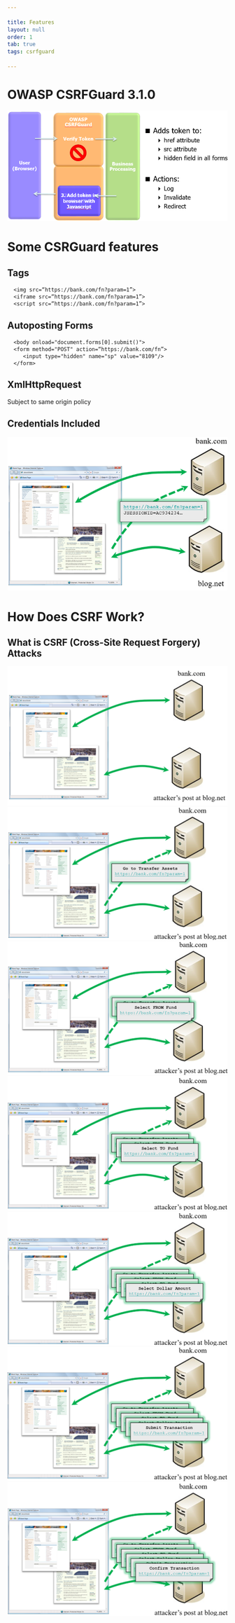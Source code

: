 ```yaml
---

title: Features
layout: null
order: 1
tab: true
tags: csrfguard

---
```

# OWASP CSRFGuard 3.1.0

![OWASP CSRFGuard 3.1.0](assets/images/csrfguard_3.1.0.png)

# Some CSRGuard features

## Tags
      <img src=“https://bank.com/fn?param=1”>
      <iframe src=“https://bank.com/fn?param=1”>
      <script src=“https://bank.com/fn?param=1”>

## Autoposting Forms
      <body onload="document.forms[0].submit()">
      <form method="POST" action=“https://bank.com/fn”>
         <input type="hidden" name="sp" value="8109"/>
      </form>

## XmlHttpRequest
Subject to same origin policy

## Credentials Included

![Credentials Included](assets/images/credentials_included.png)

# How Does CSRF Work?

## What is CSRF (Cross-Site Request Forgery) Attacks

![How Does CSRF Work](assets/images/what_is_csrf_attacks_1.png)
![How Does CSRF Work](assets/images/what_is_csrf_attacks_2.png)
![How Does CSRF Work](assets/images/what_is_csrf_attacks_3.png)
![How Does CSRF Work](assets/images/what_is_csrf_attacks_4.png)
![How Does CSRF Work](assets/images/what_is_csrf_attacks_5.png)
![How Does CSRF Work](assets/images/what_is_csrf_attacks_6.png)
![How Does CSRF Work](assets/images/what_is_csrf_attacks_7.png)


